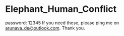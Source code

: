 # Elephant_Human_Conflict
password: 12345
If you need these, please ping me on arunava_de@outlook.com. Thank you.
